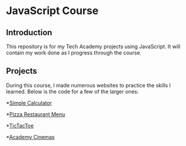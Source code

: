 # JavaScript Course
## Introduction
This repository is for my Tech Academy projects using JavaScript.  It will contain my work done as I progress through the course.
## Projects
During this course, I made numerous websites to practice the skills I learned.  Below is the code for a few of the larger ones:  

*[Simple Calculator](Calculator/calculator.html)  

*[Pizza Restaurant Menu](Pizza_Project/Pizza.html)  

*[TicTacToe](TicTacToe/TicTacToe.html)  

*[Academy Cinemas](Basic_HTML_and_CSS/bootstrap4_project/academy_cinemas.html)  

